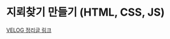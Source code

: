 # 지뢰찾기 만들기 (HTML, CSS, JS)
[VELOG 정리글 링크](https://velog.io/@home_2201/JS%EB%A1%9C-%EC%A7%80%EB%A2%B0%EC%B0%BE%EA%B8%B0%EB%A5%BC-%EB%A7%8C%EB%93%A4%EC%96%B4%EB%B3%B4%EC%9E%90)

